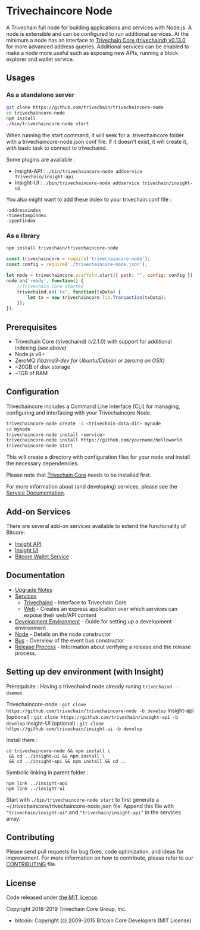 Trivechaincore Node
============

A Trivechain full node for building applications and services with Node.js. A node is extensible and can be configured to run additional services. At the minimum a node has an interface to [Trivechain Core (trivechaind) v0.13.0](https://github.com/trivechain/trivechain/tree/v0.13.0.x) for more advanced address queries. Additional services can be enabled to make a node more useful such as exposing new APIs, running a block explorer and wallet service.

## Usages

### As a standalone server

```bash
git clone https://github.com/trivechain/trivechaincore-node
cd trivechaincore-node
npm install
./bin/trivechaincore-node start
```

When running the start command, it will seek for a .trivechaincore folder with a trivechaincore-node.json conf file.
If it doesn't exist, it will create it, with basic task to connect to trivechaind.

Some plugins are available :

- Insight-API : `./bin/trivechaincore-node addservice trivechain/insight-api`
- Insight-UI : `./bin/trivechaincore-node addservice trivechain/insight-ui`

You also might want to add these index to your trivechain.conf file :
```
-addressindex
-timestampindex
-spentindex
```

### As a library

```bash
npm install trivechain/trivechaincore-node
```

```javascript
const trivechaincore = require('trivechaincore-node');
const config = require('./trivechaincore-node.json');

let node = trivechaincore.scaffold.start({ path: "", config: config });
node.on('ready', function() {
    //Trivechain core started
    trivechaind.on('tx', function(txData) {
        let tx = new trivechaincore.lib.Transaction(txData);
    });
});
```

## Prerequisites

- Trivechain Core (trivechaind) (v2.1.0) with support for additional indexing *(see above)*
- Node.js v8+
- ZeroMQ *(libzmq3-dev for Ubuntu/Debian or zeromq on OSX)*
- ~20GB of disk storage
- ~1GB of RAM

## Configuration

Trivechaincore includes a Command Line Interface (CLI) for managing, configuring and interfacing with your Trivechaincore Node.

```bash
trivechaincore-node create -d <trivechain-data-dir> mynode
cd mynode
trivechaincore-node install <service>
trivechaincore-node install https://github.com/yourname/helloworld
trivechaincore-node start
```

This will create a directory with configuration files for your node and install the necessary dependencies.

Please note that [Trivechain Core](https://github.com/trivechain/trivechain-core/tree/master) needs to be installed first.

For more information about (and developing) services, please see the [Service Documentation](docs/services.md).

## Add-on Services

There are several add-on services available to extend the functionality of Bitcore:

- [Insight API](https://github.com/trivechain/insight-api/tree/master)
- [Insight UI](https://github.com/trivechain/insight-ui/tree/master)
- [Bitcore Wallet Service](https://github.com/trivechain/trivechaincore-wallet-service/tree/master)

## Documentation

- [Upgrade Notes](docs/upgrade.md)
- [Services](docs/services.md)
  - [Trivechaind](docs/services/trivechaind.md) - Interface to Trivechain Core
  - [Web](docs/services/web.md) - Creates an express application over which services can expose their web/API content
- [Development Environment](docs/development.md) - Guide for setting up a development environment
- [Node](docs/node.md) - Details on the node constructor
- [Bus](docs/bus.md) - Overview of the event bus constructor
- [Release Process](docs/release.md) - Information about verifying a release and the release process.


## Setting up dev environment (with Insight)

Prerequisite : Having a trivechaind node already runing `trivechaind --daemon`.

Trivechaincore-node : `git clone https://github.com/trivechain/trivechaincore-node -b develop`
Insight-api (optional) : `git clone https://github.com/trivechain/insight-api -b develop`
Insight-UI (optional) : `git clone https://github.com/trivechain/insight-ui -b develop`

Install them :
```
cd trivechaincore-node && npm install \
 && cd ../insight-ui && npm install \
 && cd ../insight-api && npm install && cd ..
```

Symbolic linking in parent folder :
```
npm link ../insight-api
npm link ../insight-ui
```

Start with `./bin/trivechaincore-node start` to first generate a ~/.trivechaincore/trivechaincore-node.json file.
Append this file with `"trivechain/insight-ui"` and `"trivechain/insight-api"` in the services array.

## Contributing

Please send pull requests for bug fixes, code optimization, and ideas for improvement. For more information on how to contribute, please refer to our [CONTRIBUTING](https://github.com/trivechain/trivechaincore/blob/master/CONTRIBUTING.md) file.

## License

Code released under [the MIT license](https://github.com/trivechain/trivechaincore-node/blob/master/LICENSE).

Copyright 2018-2019 Trivechain Core Group, Inc.

- bitcoin: Copyright (c) 2009-2015 Bitcoin Core Developers (MIT License)
